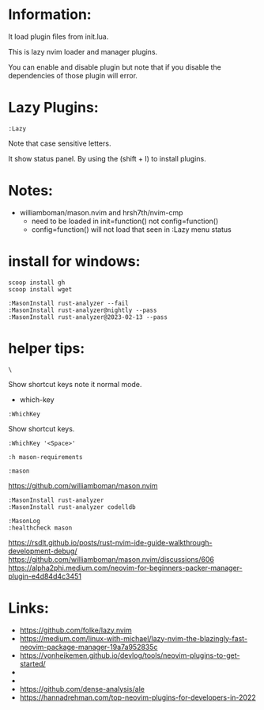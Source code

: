 # Information:
 It load plugin files from init.lua.

 This is lazy nvim loader and manager plugins.

 You can enable and disable plugin but note that if you disable the dependencies of those plugin will error.

# Lazy Plugins:

```
:Lazy
```
Note that case sensitive letters.

It show status panel. By using the (shift + I) to install plugins.

# Notes:
* williamboman/mason.nvim and hrsh7th/nvim-cmp
  * need to be loaded in init=function() not config=function()
  * config=function() will not load that seen in :Lazy menu status



# install for windows:
```
scoop install gh
scoop install wget
```

```
:MasonInstall rust-analyzer --fail
:MasonInstall rust-analyzer@nightly --pass
:MasonInstall rust-analyzer@2023-02-13 --pass
```


# helper tips:

```
\
```
Show shortcut keys note it normal mode.
- which-key

```
:WhichKey
```
Show shortcut keys.
```
:WhichKey '<Space>'
```


```
:h mason-requirements
```
```
:mason

```
https://github.com/williamboman/mason.nvim

```
:MasonInstall rust-analyzer
:MasonInstall rust-analyzer codelldb

:MasonLog 
:healthcheck mason
```
https://rsdlt.github.io/posts/rust-nvim-ide-guide-walkthrough-development-debug/
https://github.com/williamboman/mason.nvim/discussions/606
https://alpha2phi.medium.com/neovim-for-beginners-packer-manager-plugin-e4d84d4c3451




# Links:
 * https://github.com/folke/lazy.nvim
 * https://medium.com/linux-with-michael/lazy-nvim-the-blazingly-fast-neovim-package-manager-19a7a952835c
 * https://vonheikemen.github.io/devlog/tools/neovim-plugins-to-get-started/
 * 
 * 
 * https://github.com/dense-analysis/ale
 * https://hannadrehman.com/top-neovim-plugins-for-developers-in-2022

 